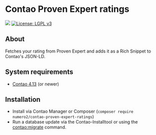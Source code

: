 Contao Proven Expert ratings
=======================

[![](https://img.shields.io/packagist/v/numero2/contao-proven-expert-ratings.svg?style=flat-square)](https://packagist.org/packages/numero2/contao-proven-expert-ratings) [![License: LGPL v3](https://img.shields.io/badge/License-LGPL%20v3-blue.svg?style=flat-square)](http://www.gnu.org/licenses/lgpl-3.0)

About
--

Fetches your rating from Proven Expert and adds it as a Rich Snippet to Contao's JSON-LD.

System requirements
--

* [Contao 4.13](https://github.com/contao/contao) (or newer)

Installation
--

* Install via Contao Manager or Composer (`composer require numero2/contao-proven-expert-ratings`)
* Run a database update via the Contao-Installtool or using the [contao:migrate](https://docs.contao.org/dev/reference/commands/) command.
